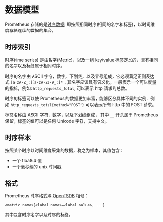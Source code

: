 # 数据模型

Prometheus 存储的是[时序数据](https://en.wikipedia.org/wiki/Time_series), 即按照相同时序(相同的名字和标签)，以时间维度存储连续的数据的集合。

## 时序索引

时序(time series) 是由名字(Metric)，以及一组 key/value 标签定义的，具有相同的名字以及标签属于相同时序。

时序的名字由 ASCII 字符，数字，下划线，以及冒号组成，它必须满足正则表达式 `[a-zA-Z_:][a-zA-Z0-9_:]* `, 其名字应该具有语义化，一般表示一个可以度量的指标，例如: `http_requests_total`, 可以表示 http 请求的总数。

时序的标签可以使 Prometheus 的数据更加丰富，能够区分具体不同的实例，例如 `http_requests_total{method="POST"}` 可以表示所有 http 中的 POST 请求。

标签名称由 ASCII 字符，数字，以及下划线组成， 其中 `__` 开头属于 Prometheus 保留，标签的值可以是任何 Unicode 字符，支持中文。

## 时序样本

按照某个时序以时间维度采集的数据，称之为样本，其值包含：

* 一个 float64 值
* 一个毫秒级的 unix 时间戳

## 格式

Prometheus 时序格式与 [OpenTSDB](http://opentsdb.net/) 相似：

```
<metric name>{<label name>=<label value>, ...}
```

其中包含时序名字以及时序的标签。
